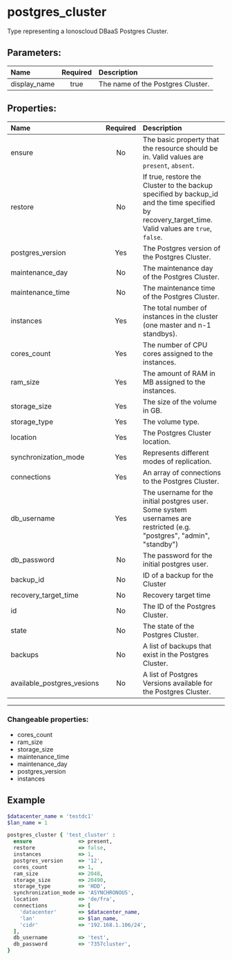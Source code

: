 # postgres_cluster

Type representing a Ionoscloud DBaaS Postgres Cluster.

## Parameters:

| Name | Required | Description |
| :--- | :-: | :--- |
| display_name | true | The name of the Postgres Cluster.   |

## Properties:

| Name | Required | Description |
| :--- | :-: | :--- |
| ensure | No | The basic property that the resource should be in.  Valid values are `present`, `absent`.  |
| restore | No | If true, restore the Cluster to the backup specified by backup_id and the time specified by recovery_target_time.  Valid values are `true`, `false`.  |
| postgres_version | Yes | The Postgres version of the Postgres Cluster.   |
| maintenance_day | No | The maintenance day of the Postgres Cluster.   |
| maintenance_time | No | The maintenance time of the Postgres Cluster.   |
| instances | Yes | The total number of instances in the cluster (one master and n-1 standbys).   |
| cores_count | Yes | The number of CPU cores assigned to the instances.   |
| ram_size | Yes | The amount of RAM in MB assigned to the instances.   |
| storage_size | Yes | The size of the volume in GB.   |
| storage_type | Yes | The volume type.   |
| location | Yes | The Postgres Cluster location.   |
| synchronization_mode | Yes | Represents different modes of replication.   |
| connections | Yes | An array of connections to the Postgres Cluster.   |
| db_username | Yes | The username for the initial postgres user. Some system usernames are restricted (e.g. "postgres", "admin", "standby")   |
| db_password | No | The password for the initial postgres user.   |
| backup_id | No | ID of a backup for the Cluster   |
| recovery_target_time | No | Recovery target time   |
| id | No | The ID of the Postgres Cluster.   |
| state | No | The state of the Postgres Cluster.   |
| backups | No | A list of backups that exist in the Postgres Cluster.   |
| available_postgres_vesions | No | A list of Postgres Versions available for the Postgres Cluster.   |
***


### Changeable properties:

* cores_count
* ram_size
* storage_size
* maintenance_time
* maintenance_day
* postgres_version
* instances


## Example

```ruby
$datacenter_name = 'testdc1'
$lan_name = 1

postgres_cluster { 'test_cluster' :
  ensure               => present,
  restore              => false,
  instances            => 1,
  postgres_version     => '12',
  cores_count          => 1,
  ram_size             => 2048,
  storage_size         => 20490,
  storage_type         => 'HDD',
  synchronization_mode => 'ASYNCHRONOUS',
  location             => 'de/fra',
  connections          => [
    'datacenter'       => $datacenter_name,
    'lan'              => $lan_name,
    'cidr'             => '192.168.1.106/24',
  ],
  db_username          => 'test',
  db_password          => '7357cluster',
}

```

